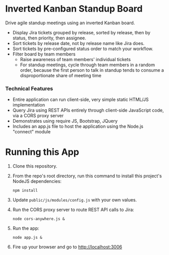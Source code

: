 Inverted Kanban Standup Board
=============================

Drive agile standup meetings using an inverted Kanban board.

* Display Jira tickets grouped by release, sorted by release, then by status, then priority, then assignee.
* Sort tickets by release date, not by release name like Jira does.
* Sort tickets by pre-configured status order to match your workflow.
* Filter board by team members
    * Raise awareness of team members' individual tickets
    * For standup meetings, cycle through team members in a random order, because the first person to talk in standup tends to consume a disproportionate share of meeting time

### Technical Features
* Entire application can run client-side, very simple static HTML/JS implementation
* Query Jira using REST APIs entirely through client-side JavaScript code, via a CORS proxy server
* Demonstrates using require JS, Bootstrap, JQuery
* Includes an app.js file to host the application using the Node.js "connect" module


# Running this App
1. Clone this repository.
2. From the repo's root directory, run this command to install this project's NodeJS dependencies:

    `npm install`

3. Update `public/js/modules/config.js` with your own values.
4. Run the CORS proxy server to route REST API calls to Jira:

    `node cors-anywhere.js &`

5. Run the app:

    `node app.js &`

6. Fire up your browser and go to [http://localhost:3006](http://localhost:3006)
